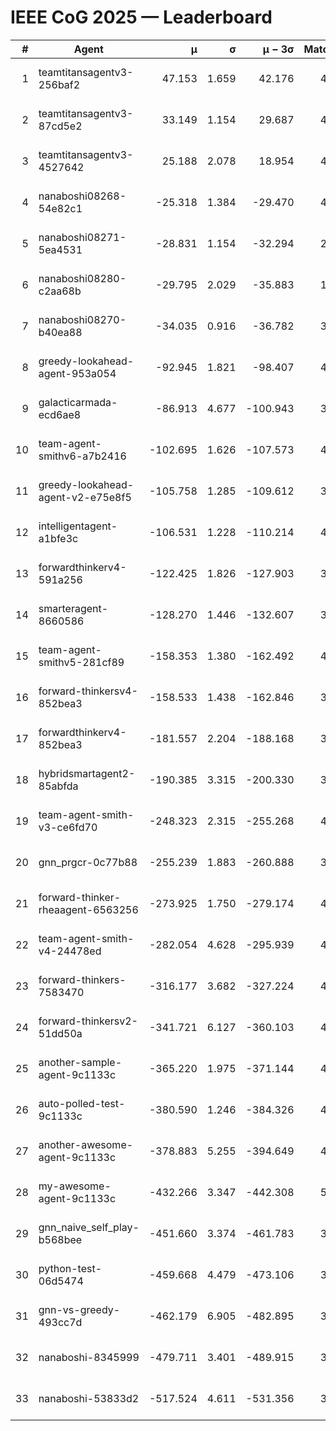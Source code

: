 # IEEE CoG 2025 — Leaderboard

| # | Agent | μ | σ | μ − 3σ | Matches | Updated |
|---:|---|---:|---:|---:|---:|---|
| 1 | teamtitansagentv3-256baf2 | 47.153 | 1.659 | 42.176 | 4552 | 2025-08-28 10:34 |
| 2 | teamtitansagentv3-87cd5e2 | 33.149 | 1.154 | 29.687 | 4338 | 2025-08-28 10:34 |
| 3 | teamtitansagentv3-4527642 | 25.188 | 2.078 | 18.954 | 4414 | 2025-08-28 10:34 |
| 4 | nanaboshi08268-54e82c1 | -25.318 | 1.384 | -29.470 | 4278 | 2025-08-28 10:34 |
| 5 | nanaboshi08271-5ea4531 | -28.831 | 1.154 | -32.294 | 2840 | 2025-08-28 10:34 |
| 6 | nanaboshi08280-c2aa68b | -29.795 | 2.029 | -35.883 | 1000 | 2025-08-28 10:34 |
| 7 | nanaboshi08270-b40ea88 | -34.035 | 0.916 | -36.782 | 3318 | 2025-08-28 10:34 |
| 8 | greedy-lookahead-agent-953a054 | -92.945 | 1.821 | -98.407 | 4210 | 2025-08-28 10:34 |
| 9 | galacticarmada-ecd6ae8 | -86.913 | 4.677 | -100.943 | 3860 | 2025-08-28 10:34 |
| 10 | team-agent-smithv6-a7b2416 | -102.695 | 1.626 | -107.573 | 4580 | 2025-08-28 10:34 |
| 11 | greedy-lookahead-agent-v2-e75e8f5 | -105.758 | 1.285 | -109.612 | 3410 | 2025-08-28 10:34 |
| 12 | intelligentagent-a1bfe3c | -106.531 | 1.228 | -110.214 | 4148 | 2025-08-28 10:34 |
| 13 | forwardthinkerv4-591a256 | -122.425 | 1.826 | -127.903 | 3764 | 2025-08-28 10:34 |
| 14 | smarteragent-8660586 | -128.270 | 1.446 | -132.607 | 3569 | 2025-08-28 10:34 |
| 15 | team-agent-smithv5-281cf89 | -158.353 | 1.380 | -162.492 | 4280 | 2025-08-28 10:34 |
| 16 | forward-thinkersv4-852bea3 | -158.533 | 1.438 | -162.846 | 3563 | 2025-08-28 10:34 |
| 17 | forwardthinkerv4-852bea3 | -181.557 | 2.204 | -188.168 | 3395 | 2025-08-28 10:34 |
| 18 | hybridsmartagent2-85abfda | -190.385 | 3.315 | -200.330 | 3605 | 2025-08-28 10:34 |
| 19 | team-agent-smith-v3-ce6fd70 | -248.323 | 2.315 | -255.268 | 4474 | 2025-08-28 10:34 |
| 20 | gnn_prgcr-0c77b88 | -255.239 | 1.883 | -260.888 | 3640 | 2025-08-28 10:34 |
| 21 | forward-thinker-rheaagent-6563256 | -273.925 | 1.750 | -279.174 | 4642 | 2025-08-28 10:34 |
| 22 | team-agent-smith-v4-24478ed | -282.054 | 4.628 | -295.939 | 4214 | 2025-08-28 10:34 |
| 23 | forward-thinkers-7583470 | -316.177 | 3.682 | -327.224 | 4440 | 2025-08-28 10:34 |
| 24 | forward-thinkersv2-51dd50a | -341.721 | 6.127 | -360.103 | 4562 | 2025-08-28 10:34 |
| 25 | another-sample-agent-9c1133c | -365.220 | 1.975 | -371.144 | 4600 | 2025-08-28 10:34 |
| 26 | auto-polled-test-9c1133c | -380.590 | 1.246 | -384.326 | 4000 | 2025-08-28 10:34 |
| 27 | another-awesome-agent-9c1133c | -378.883 | 5.255 | -394.649 | 4880 | 2025-08-28 10:34 |
| 28 | my-awesome-agent-9c1133c | -432.266 | 3.347 | -442.308 | 5240 | 2025-08-28 10:34 |
| 29 | gnn_naive_self_play-b568bee | -451.660 | 3.374 | -461.783 | 3240 | 2025-08-28 10:34 |
| 30 | python-test-06d5474 | -459.668 | 4.479 | -473.106 | 3910 | 2025-08-28 10:34 |
| 31 | gnn-vs-greedy-493cc7d | -462.179 | 6.905 | -482.895 | 3980 | 2025-08-28 10:34 |
| 32 | nanaboshi-8345999 | -479.711 | 3.401 | -489.915 | 3730 | 2025-08-28 10:34 |
| 33 | nanaboshi-53833d2 | -517.524 | 4.611 | -531.356 | 3680 | 2025-08-28 10:34 |
